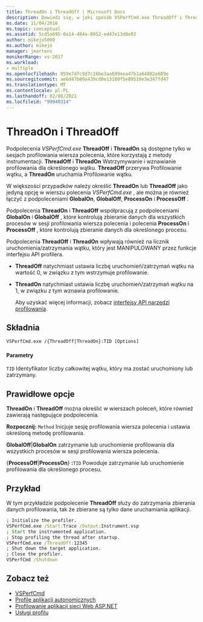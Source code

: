 ```yaml
---
title: ThreadOn i ThreadOff | Microsoft Docs
description: Dowiedz się, w jaki sposób VSPerfCmd.exe ThreadOff i ThreadOn podpolecenia są dostępne tylko w sesjach profilowania wiersza polecenia, które korzystają z metody instrumentacji.
ms.date: 11/04/2016
ms.topic: conceptual
ms.assetid: 5cd5a695-0a14-484a-8952-ed47e13d8e92
author: mikejo5000
ms.author: mikejo
manager: jmartens
monikerRange: vs-2017
ms.workload:
- multiple
ms.openlocfilehash: 059e7dfc9d7c16be3aa699eea47b1a64882e689e
ms.sourcegitcommit: ae6d47b09a439cd0e13180f5e89510e3e347fd47
ms.translationtype: MT
ms.contentlocale: pl-PL
ms.lasthandoff: 02/08/2021
ms.locfileid: "99949314"
---
```

# <a name="threadon-and-threadoff"></a>ThreadOn i ThreadOff
Podpolecenia *VSPerfCmd.exe* **ThreadOff** i **ThreadOn** są dostępne tylko w sesjach profilowania wiersza polecenia, które korzystają z metody instrumentacji. **ThreadOff** i **ThreadOn** Wstrzymywanie i wznawianie profilowania dla określonego wątku. **ThreadOff** przerywa Profilowanie wątku, a **ThreadOn** uruchamia Profilowanie wątku.

 W większości przypadków należy określić **ThreadOn** lub **ThreadOff** jako jedyną opcję w wierszu polecenia *VSPerfCmd.exe* , ale można je również łączyć z podpoleceniami **GlobalOn**, **GlobalOff**, **ProcessOn** i **ProcessOff** .

 Podpolecenia **ThreadOn** i **ThreadOff** współpracują z podpoleceniami **GlobalOn** i **GlobalOff** , które kontrolują zbieranie danych dla wszystkich procesów w sesji profilowania wiersza polecenia i polecenia **ProcessOn** i **ProcessOff** , które kontrolują zbieranie danych dla określonego procesu.

 Podpolecenia **ThreadOff** i **ThreadOn** wpływają również na licznik uruchomienia/zatrzymania wątku, który jest MANIPULOWANY przez funkcje interfejsu API profilera.

- **ThreadOff** natychmiast ustawia liczbę uruchomień/zatrzymań wątku na wartość 0, w związku z tym wstrzymuje profilowanie.

- **ThreadOn** natychmiast ustawia liczbę uruchomień/zatrzymań wątku na 1, w związku z tym wznawia profilowanie.

  Aby uzyskać więcej informacji, zobacz [interfejsy API narzędzi profilowania](../profiling/profiling-tools-apis.md).

## <a name="syntax"></a>Składnia

```cmd
VSPerfCmd.exe /{ThreadOff|ThreadOn}:TID [Options]

```

#### <a name="parameters"></a>Parametry
 `TID` Identyfikator liczby całkowitej wątku, który ma zostać uruchomiony lub zatrzymany.

## <a name="valid-options"></a>Prawidłowe opcje
 **ThreadOn** i **ThreadOff** można określić w wierszach poleceń, które również zawierają następujące podpolecenia.

 **Rozpocznij:** `Method` Inicjuje sesję profilowania wiersza polecenia i ustawia określoną metodę profilowania.

 **GlobalOff**&#124;**GlobalOn** zatrzymanie lub uruchomienie profilowania dla wszystkich procesów w sesji profilowania wiersza polecenia.

 {**ProcessOff**&#124;**ProcessOn**} **:**`TID` Powoduje zatrzymanie lub uruchomienie profilowania dla określonego procesu.

## <a name="example"></a>Przykład
 W tym przykładzie podpolecenie **ThreadOff** służy do zatrzymania zbierania danych profilowania, tak że zbierane są tylko dane uruchamiania aplikacji.

```cmd
; Initialize the profiler.
VSPerfCmd.exe /Start:Trace /Output:Instrument.vsp
; Start the instrumented application.
; Stop profiling the thread after startup.
VSPerfCmd.exe /ThreadOff:12345
; Shut down the target application.
; Close the profiler.
VSPerfCmd /Shutdown

```

## <a name="see-also"></a>Zobacz też
- [VSPerfCmd](../profiling/vsperfcmd.md)
- [Profile aplikacji autonomicznych](../profiling/command-line-profiling-of-stand-alone-applications.md)
- [Profilowanie aplikacji sieci Web ASP.NET](../profiling/command-line-profiling-of-aspnet-web-applications.md)
- [Usługi profilu](../profiling/command-line-profiling-of-services.md)
